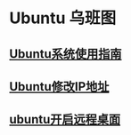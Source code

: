 # Ubuntu 乌班图

## [Ubuntu系统使用指南](Ubuntu系统使用指南.md)

## [Ubuntu修改IP地址](Ubuntu修改IP地址.md)

## [ubuntu开启远程桌面](ubuntu开启远程桌面.md)